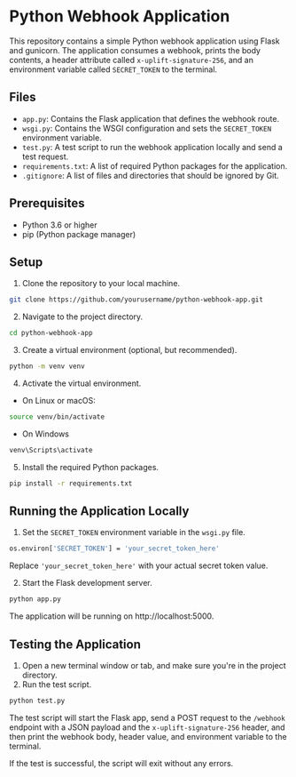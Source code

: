 # Python Webhook Application

This repository contains a simple Python webhook application using Flask and gunicorn. The application consumes a webhook, prints the body contents, a header attribute called `x-uplift-signature-256`, and an environment variable called `SECRET_TOKEN` to the terminal.

## Files

- `app.py`: Contains the Flask application that defines the webhook route.
- `wsgi.py`: Contains the WSGI configuration and sets the `SECRET_TOKEN` environment variable.
- `test.py`: A test script to run the webhook application locally and send a test request.
- `requirements.txt`: A list of required Python packages for the application.
- `.gitignore`: A list of files and directories that should be ignored by Git.

## Prerequisites

- Python 3.6 or higher
- pip (Python package manager)

## Setup

1. Clone the repository to your local machine.

```bash
git clone https://github.com/yourusername/python-webhook-app.git
```

2. Navigate to the project directory.

```bash
cd python-webhook-app
```
3. Create a virtual environment (optional, but recommended).

```bash
python -m venv venv
```

4. Activate the virtual environment.

* On Linux or macOS:

```bash
source venv/bin/activate
```

* On Windows

```bash
venv\Scripts\activate
```

5. Install the required Python packages.

```bash
pip install -r requirements.txt

```

## Running the Application Locally

1. Set the `SECRET_TOKEN` environment variable in the `wsgi.py` file.

```bash
os.environ['SECRET_TOKEN'] = 'your_secret_token_here'
```

Replace `'your_secret_token_here'` with your actual secret token value. 

2. Start the Flask development server.
```bash
python app.py
```

The application will be running on http://localhost:5000.

## Testing the Application

1. Open a new terminal window or tab, and make sure you're in the project directory.
2. Run the test script.

```bash
python test.py
```

The test script will start the Flask app, send a POST request to the `/webhook` endpoint with a JSON payload and the `x-uplift-signature-256` header, and then print the webhook body, header value, and environment variable to the terminal.

If the test is successful, the script will exit without any errors.
